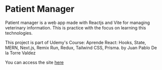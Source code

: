 # Patient Manager

Patient manager is a web app made with Reactjs and Vite for managing veterinary information. This is practice with the focus on learning this technologies.

This project is part of Udemy's Course: Aprende React: Hooks, State, MERN, Next.js, Remix Run, Redux, Tailwind CSS, Prisma. by Juan Pablo De la Torre Valdez

You can access the site [here](patient-manager-veterinary.netlify.app)
